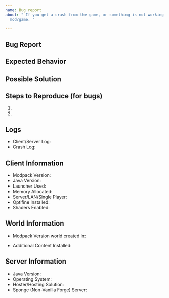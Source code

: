 ```yaml
---
name: Bug report
about: " If you get a crash from the game, or something is not working 100% from a
  mod/game. "

---
```


<!-- Thank you for submitting an issue for the relevant topic. Please ensure that you fill in all the required information needed as specified by the template below. -->
<!-- Note: As you are reporting a bug, please ensure that you have logs uploaded to either PasteBin/Gist etc... No logs = Closing and Ignoring of the issue! -->
<!-- NOTE: If you have other mods installed or you have changed versions; please revert to a clean install and test again with a crash/bug before posting. -->

## Bug Report
<!--- If you're describing a bug, describe the current behavior -->
<!--- If you're suggesting a change/improvement, tell us how it should work -->

## Expected Behavior
<!--- If describing a bug, tell us what happens instead of the expected behavior -->
<!--- If suggesting a change/improvement, explain the difference from current behavior -->

## Possible Solution
<!--- Not obligatory, but suggest a fix/reason for the bug, -->
<!--- or ideas how to implement the addition or change -->

## Steps to Reproduce (for bugs)
<!--- Provide a link to a live example, or an unambiguous set of steps to -->
1.
2.
<!--- Add more if needed -->

## Logs
<!-- Twitch logs can be found in the installation directory for the Twitch App.  Or click the ... button on SPack and hit "Open Folder" -->
<!-- Then upload the latest/crash logs to PasteBin or Gist. DON'T Upload them to GitHub -->
* Client/Server Log:
* Crash Log:

## Client Information
<!--- Include as many relevant details about the environment you experienced the bug in -->
<!-- Please tell us how much memory you have allocated to the game. For Twitch look in the settings -->
* Modpack Version:
* Java Version:
* Launcher Used:
* Memory Allocated:
* Server/LAN/Single Player:
* Optifine Installed:
* Shaders Enabled:

## World Information
<!-- Please provide the version of the modpack that the world was created in if known. Rough estimates are OK -->
* Modpack Version world created in:
<!-- If there are any additional mods, please state them below -->
* Additional Content Installed:

<!--- Additional Information if you are using a server setup (DELETE THIS SECTION IF YOUR ISSUE IS CLIENT ONLY) -->
## Server Information
* Java Version:
* Operating System:
* Hoster/Hosting Solution:
* Sponge (Non-Vanilla Forge) Server:
